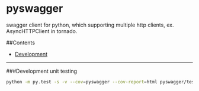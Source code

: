 pyswagger
=========

swagger client for python, which supporting multiple http clients, ex. AsyncHTTPClient in tornado.

##Contents
- [Development](https://github.com/AntXlab/pyswagger/edit/master/README.md)


---------


###Development
unit testing
```bash
python -m py.test -s -v --cov=pyswagger --cov-report=html pyswagger/tests
```
